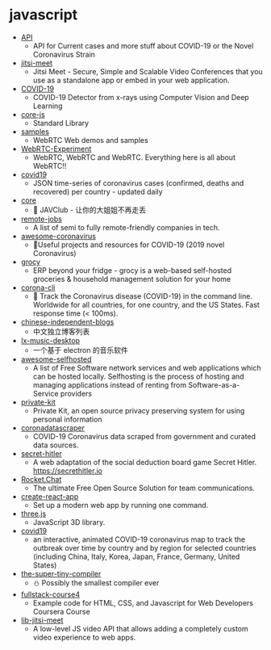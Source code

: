 # javascript
- [API](https://github.com/NovelCOVID/API)
  - API for Current cases and more stuff about COVID-19 or the Novel Coronavirus Strain
- [jitsi-meet](https://github.com/jitsi/jitsi-meet)
  - Jitsi Meet - Secure, Simple and Scalable Video Conferences that you use as a standalone app or embed in your web application.
- [COVID-19](https://github.com/elcronos/COVID-19)
  - COVID-19 Detector from x-rays using Computer Vision and Deep Learning
- [core-js](https://github.com/zloirock/core-js)
  - Standard Library
- [samples](https://github.com/webrtc/samples)
  - WebRTC Web demos and samples
- [WebRTC-Experiment](https://github.com/muaz-khan/WebRTC-Experiment)
  - WebRTC, WebRTC and WebRTC. Everything here is all about WebRTC!!
- [covid19](https://github.com/pomber/covid19)
  - JSON time-series of coronavirus cases (confirmed, deaths and recovered) per country - updated daily
- [core](https://github.com/JAVClub/core)
  - 🔞 JAVClub - 让你的大姐姐不再走丢
- [remote-jobs](https://github.com/remoteintech/remote-jobs)
  - A list of semi to fully remote-friendly companies in tech.
- [awesome-coronavirus](https://github.com/soroushchehresa/awesome-coronavirus)
  - 🦠Useful projects and resources for COVID-19 (2019 novel Coronavirus)
- [grocy](https://github.com/grocy/grocy)
  - ERP beyond your fridge - grocy is a web-based self-hosted groceries & household management solution for your home
- [corona-cli](https://github.com/ahmadawais/corona-cli)
  - 🦠 Track the Coronavirus disease (COVID-19) in the command line. Worldwide for all countries, for one country, and the US States. Fast response time (< 100ms).
- [chinese-independent-blogs](https://github.com/timqian/chinese-independent-blogs)
  - 中文独立博客列表
- [lx-music-desktop](https://github.com/lyswhut/lx-music-desktop)
  - 一个基于 electron 的音乐软件
- [awesome-selfhosted](https://github.com/awesome-selfhosted/awesome-selfhosted)
  - A list of Free Software network services and web applications which can be hosted locally. Selfhosting is the process of hosting and managing applications instead of renting from Software-as-a-Service providers
- [private-kit](https://github.com/tripleblindmarket/private-kit)
  - Private Kit, an open source privacy preserving system for using personal information
- [coronadatascraper](https://github.com/covidatlas/coronadatascraper)
  - COVID-19 Coronavirus data scraped from government and curated data sources.
- [secret-hitler](https://github.com/cozuya/secret-hitler)
  - A web adaptation of the social deduction board game Secret Hitler. https://secrethitler.io
- [Rocket.Chat](https://github.com/RocketChat/Rocket.Chat)
  - The ultimate Free Open Source Solution for team communications.
- [create-react-app](https://github.com/facebook/create-react-app)
  - Set up a modern web app by running one command.
- [three.js](https://github.com/mrdoob/three.js)
  - JavaScript 3D library.
- [covid19](https://github.com/stevenliuyi/covid19)
  - an interactive, animated COVID-19 coronavirus map to track the outbreak over time by country and by region for selected countries (including China, Italy, Korea, Japan, France, Germany, United States)
- [the-super-tiny-compiler](https://github.com/jamiebuilds/the-super-tiny-compiler)
  - ⛄️ Possibly the smallest compiler ever
- [fullstack-course4](https://github.com/jhu-ep-coursera/fullstack-course4)
  - Example code for HTML, CSS, and Javascript for Web Developers Coursera Course
- [lib-jitsi-meet](https://github.com/jitsi/lib-jitsi-meet)
  - A low-level JS video API that allows adding a completely custom video experience to web apps.
